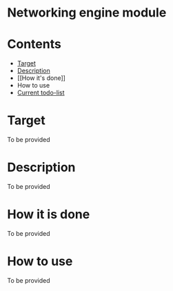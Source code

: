# **Networking engine module**

# Contents

* [Target](#target)
* [Description](#description)
* [[How it's done]]
* How to use
* [Current todo-list](./doc/plans/TODO.md)

# Target

To be provided

# Description

To be provided

# How it is done

To be provided

# How to use

To be provided

